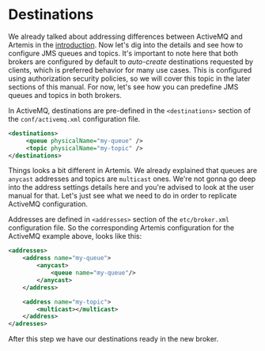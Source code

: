 Destinations
=====================================

We already talked about addressing differences between ActiveMQ and Artemis in the [introduction](README.md). Now let's dig into the details and see how to configure JMS queues and topics. It's important to note here that both brokers are configured by default to *auto-create* destinations requested by clients, which is preferred behavior for many use cases. This is configured using authorization security policies, so we will cover this topic in the later sections of this manual. For now, let's see how you can predefine JMS queues and topics in both brokers.
 
In ActiveMQ, destinations are pre-defined in the `<destinations>` section of the `conf/activemq.xml` configuration file.

```xml
<destinations>
     <queue physicalName="my-queue" />
     <topic physicalName="my-topic" />
</destinations>	
```

Things looks a bit different in Artemis. We already explained that queues are `anycast` addresses and topics are `multicast` ones. We're not gonna go deep into the address settings details here and you're advised to look at the user manual for that. Let's just see what we need to do in order to replicate ActiveMQ configuration.

Addresses are defined in `<addresses>` section of the `etc/broker.xml` configuration file. So the corresponding Artemis configuration for the ActiveMQ example above, looks like this:

```xml
<addresses>    
    <address name="my-queue">
        <anycast>
            <queue name="my-queue"/>
        </anycast>
    </address>

    <address name="my-topic">
        <multicast></multicast>
    </address>
</adresses>
```
    
After this step we have our destinations ready in the new broker.
